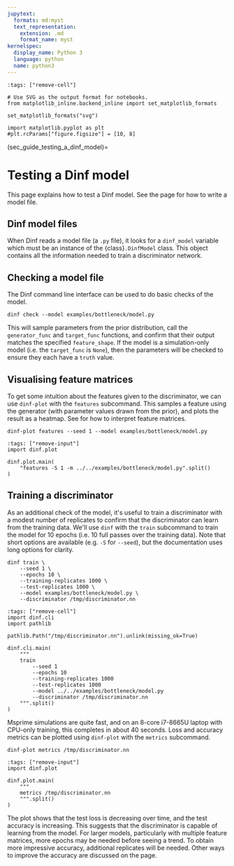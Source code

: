 ```yaml
---
jupytext:
  formats: md:myst
  text_representation:
    extension: .md
    format_name: myst
kernelspec:
  display_name: Python 3
  language: python
  name: python3
---
```


```{code-cell}
:tags: ["remove-cell"]

# Use SVG as the output format for notebooks.
from matplotlib_inline.backend_inline import set_matplotlib_formats

set_matplotlib_formats("svg")

import matplotlib.pyplot as plt
#plt.rcParams["figure.figsize"] = [10, 8]
```

(sec_guide_testing_a_dinf_model)=
# Testing a Dinf model

This page explains how to test a Dinf model.
See the [](sec_guide_creating_a_dinf_model) page
for how to write a model file.

## Dinf model files

When Dinf reads a model file (a `.py` file), it looks for a `dinf_model`
variable which must be an instance of the {class}`.DinfModel` class.
This object contains all the information needed to train a discriminator
network.

## Checking a model file

The Dinf command line interface can be used to do basic checks of the model.

```
dinf check --model examples/bottleneck/model.py
```

This will sample parameters from the prior distribution,
call the `generator_func` and `target_func` functions,
and confirm that their output matches the specified `feature_shape`.
If the model is a simulation-only model (i.e. the `target_func` is `None`),
then the parameters will be checked to ensure they each have a `truth` value.

## Visualising feature matrices

To get some intuition about the features given to the discriminator,
we can use `dinf-plot` with the `features` subcommand.
This samples a feature using the generator (with parameter values drawn
from the prior), and plots the result as a heatmap.
See [](sec_guide_features) for how to interpret feature matrices.

```
dinf-plot features --seed 1 --model examples/bottleneck/model.py
```
```{code-cell}
:tags: ["remove-input"]
import dinf.plot

dinf.plot.main(
    "features -S 1 -m ../../examples/bottleneck/model.py".split()
)
```

## Training a discriminator

As an additional check of the model, it's useful to train a discriminator
with a modest number of replicates to confirm that the discriminator
can learn from the training data. We'll use `dinf` with
the `train` subcommand to train the model for 10 epochs (i.e. 10 full
passes over the training data). Note that short options are available
(e.g. `-S` for `--seed`), but the documentation uses long options for clarity.

```
dinf train \
    --seed 1 \
    --epochs 10 \
    --training-replicates 1000 \
    --test-replicates 1000 \
    --model examples/bottleneck/model.py \
    --discriminator /tmp/discriminator.nn
```
```{code-cell}
:tags: ["remove-cell"]
import dinf.cli
import pathlib

pathlib.Path("/tmp/discriminator.nn").unlink(missing_ok=True)

dinf.cli.main(
    """
    train
        --seed 1
        --epochs 10
        --training-replicates 1000
        --test-replicates 1000
        --model ../../examples/bottleneck/model.py
        --discriminator /tmp/discriminator.nn
    """.split()
)
```

Msprime simulations are quite fast, and on an 8-core i7-8665U laptop with
CPU-only training, this completes in about 40 seconds.
Loss and accuracy metrics can be plotted using `dinf-plot` with the
`metrics` subcommand.

```
dinf-plot metrics /tmp/discriminator.nn
```
```{code-cell}
:tags: ["remove-input"]
import dinf.plot

dinf.plot.main(
    """
    metrics /tmp/discriminator.nn
    """.split()
)
```

The plot shows that the test loss is decreasing over time, and the
test accuracy is increasing. This suggests that the discriminator is capable
of learning from the model.
For larger models, particularly with multiple feature matrices,
more epochs may be needed before seeing a trend.
To obtain more impressive accuracy, additional replicates will be needed.
Other ways to improve the accuracy are discussed on the
[](sec_guide_accuracy) page.
